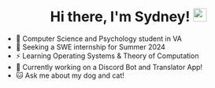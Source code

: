 <h1 align="center">Hi there, I'm Sydney! <img src="https://user-images.githubusercontent.com/5679180/79618120-0daffb80-80be-11ea-819e-d2b0fa904d07.gif" width="27px"></h1>
<ul>
  <li>🌱 Computer Science and Psychology student in VA
  <li>💬 Seeking a SWE internship for Summer 2024
  <li>⚡ Learning Operating Systems & Theory of Computation
  <li>📝 Currently working on a Discord Bot and Translator App!
  <li>🐱 Ask me about my dog and cat!
 </ul>
